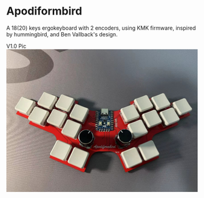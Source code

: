 # Apodiformbird

A 18(20) keys ergokeyboard with 2 encoders, using KMK firmware, inspired by hummingbird, and Ben Vallback's design.

V1.0 Pic
![image](https://github.com/Easontons/Apodiformbird/blob/main/v1/pic/apodiformbird_v1_pic01.jpg)
